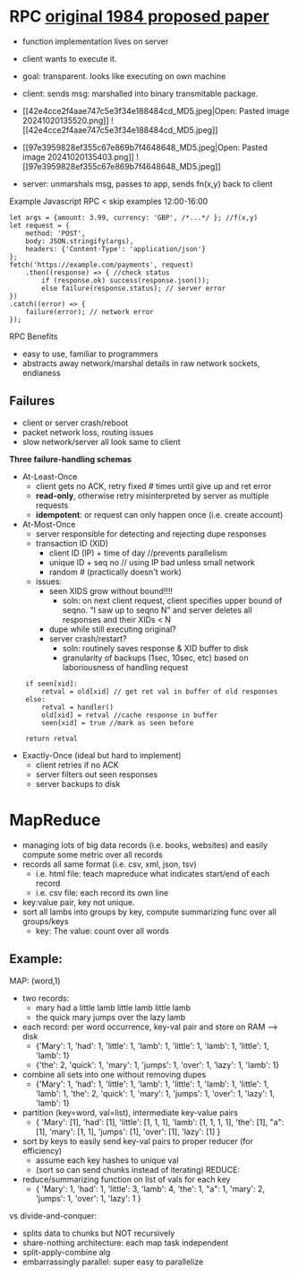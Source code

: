 # RPC [original 1984 proposed paper](https://dl.acm.org/doi/10.1145/2080.357392)
- function implementation lives on server
- client wants to execute it.
- goal: transparent. looks like executing on own machine

- client: sends msg: marshalled into binary transmitable package.
- [[42e4cce2f4aae747c5e3f34e188484cd_MD5.jpeg|Open: Pasted image 20241020135520.png]]
![[42e4cce2f4aae747c5e3f34e188484cd_MD5.jpeg]]
- [[97e3959828ef355c67e869b7f4648648_MD5.jpeg|Open: Pasted image 20241020135403.png]]
![[97e3959828ef355c67e869b7f4648648_MD5.jpeg]]
- server: unmarshals msg, passes to app, sends fn(x,y) back to client

 Example Javascript RPC
< skip examples 12:00-16:00
```client
let args = {amount: 3.99, currency: 'GBP', /*...*/ }; //f(x,y)
let request = {
	method: 'POST',
	body: JSON.stringify(args),
	headers: {'Content-Type': 'application/json'}
};
fetch('https://example.com/payments', request)
	.then((response) => { //check status
		if (response.ok) success(response.json()); 
		else failure(response.status); // server error
})
.catch((error) => {
	failure(error); // network error
});
```
RPC Benefits
- easy to use, familiar to programmers
- abstracts away network/marshal details in raw network sockets, endianess
## Failures
- client or server crash/reboot
- packet network loss, routing issues
- slow network/server
all look same to client

**Three failure-handling schemas**
- At-Least-Once
	- client gets no ACK, retry fixed # times until give up and ret error
	- **read-only**, otherwise retry misinterpreted by server as multiple requests
	- **idempotent**: or request can only happen once (i.e. create account)
- At-Most-Once
	- server responsible for detecting and rejecting dupe responses
	- transaction ID (XID)
		- client ID (IP) + time of day //prevents parallelism
		- unique ID + seq no // using IP bad unless small network
		- random # (practically doesn't work)
	- issues:
		- seen XIDS grow without bound!!!!
			- soln: on next client request, client specifies upper bound of seqno. "I saw up to seqno N" and server deletes all responses and their XIDs < N 
		- dupe while still executing original?
		- server crash/restart?
			- soln: routinely saves response & XID buffer to disk
			- granularity of backups (1sec, 10sec, etc) based on laboriousness of handling request
```
	if seen[xid]:
		retval = old[xid] // get ret val in buffer of old responses
	else:
		retval = handler()
		old[xid] = retval //cache response in buffer
		seen[xid] = true //mark as seen before

	return retval
```
- Exactly-Once (ideal but hard to implement)
	- client retries if no ACK
	- server filters out seen responses
	- server backups to disk

# MapReduce
- managing lots of big data records (i.e. books, websites) and easily compute some metric over all records
- records all same format (i.e. csv, xml, json, tsv)
	- i.e. html file: teach mapreduce what indicates start/end of each record
	- i.e. csv file: each record its own line
- key:value pair, key not unique. 
- sort all lambs into groups by key, compute summarizing func over all groups/keys
	- key: The  value: count over all words

## Example:

MAP: (word,1)
- two records: 
	- mary had a little lamb little lamb little lamb
	- the quick mary jumps over the lazy lamb
- each record: per word occurrence, key-val pair and store on RAM --> disk
	- {'Mary': 1, 'had': 1, 'little': 1, 'lamb': 1, 'little': 1, 'lamb': 1, 'little': 1, 'lamb': 1}
	- {'the': 2, 'quick': 1, 'mary': 1, 'jumps': 1, 'over': 1, 'lazy': 1, 'lamb': 1}
- combine all sets into one without removing dupes
	- {'Mary': 1, 'had': 1, 'little': 1, 'lamb': 1, 'little': 1, 'lamb': 1, 'little': 1, 'lamb': 1, 'the': 2, 'quick': 1, 'mary': 1, 'jumps': 1, 'over': 1, 'lazy': 1, 'lamb': 1}
- partition (key=word, val=list), intermediate key-value pairs
	- { 'Mary': [1], 'had': [1], 'little': [1, 1, 1],  'lamb': [1, 1, 1, 1],  'the': [1], "a": [1], 'mary': [1, 1], 'jumps': [1], 'over': [1], 'lazy': [1] }
- sort by keys to easily send key-val pairs to proper reducer (for efficiency)
	- assume each key hashes to unique val
	- (sort so can send chunks instead of iterating)
REDUCE: 
- reduce/summarizing function on list of vals for each key 
	-  { 'Mary': 1, 'had': 1, 'little': 3,  'lamb': 4,  'the': 1, "a": 1, 'mary': 2, 'jumps': 1, 'over': 1, 'lazy': 1 }

vs divide-and-conquer:
- splits data to chunks but NOT recursively
- share-nothing architecture: each map task independent
- split-apply-combine alg
- embarrassingly parallel: super easy to parallelize 